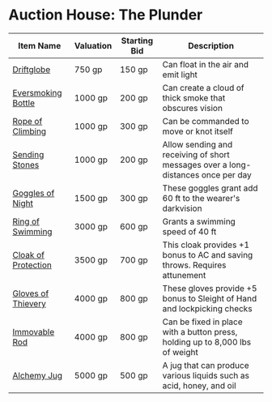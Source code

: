 # Auction House: The Plunder

| Item Name                                                                        | Valuation | Starting Bid | Description                                                                      |
| -------------------------------------------------------------------------------- | --------- | ------------ | -------------------------------------------------------------------------------- |
| [Driftglobe](https://www.dndbeyond.com/magic-items/driftglobe)                   | 750 gp    | 150 gp       | Can float in the air and emit light                                              |
| [Eversmoking Bottle](https://www.dndbeyond.com/magic-items/eversmoking-bottle)   | 1000 gp   | 200 gp       | Can create a cloud of thick smoke that obscures vision                           |
| [Rope of Climbing](https://www.dndbeyond.com/magic-items/rope-of-climbing)       | 1000 gp   | 300 gp       | Can be commanded to move or knot itself                                          |
| [Sending Stones](https://www.dndbeyond.com/magic-items/sending-stones)           | 1000 gp   | 200 gp       | Allow sending and receiving of short messages over a long-distances once per day |
| [Goggles of Night](https://www.dndbeyond.com/magic-items/goggles-of-night)       | 1500 gp   | 300 gp       | These goggles grant add 60 ft to the wearer's darkvision                         |
| [Ring of Swimming](https://www.dndbeyond.com/magic-items/ring-of-swimming)       | 3000 gp   | 600 gp       | Grants a swimming speed of 40 ft                                                 |
| [Cloak of Protection](https://www.dndbeyond.com/magic-items/cloak-of-protection) | 3500 gp   | 700 gp       | This cloak provides +1 bonus to AC and saving throws. Requires attunement        |
| [Gloves of Thievery](https://www.dndbeyond.com/magic-items/gloves-of-thievery)   | 4000 gp   | 800 gp       | These gloves provide +5 bonus to Sleight of Hand and lockpicking checks          |
| [Immovable Rod](https://www.dndbeyond.com/magic-items/immovable-rod)             | 4000 gp   | 800 gp       | Can be fixed in place with a button press, holding up to 8,000 lbs of weight     |
| [Alchemy Jug](https://www.dndbeyond.com/magic-items/alchemy-jug)                 | 5000 gp   | 500 gp       | A jug that can produce various liquids such as acid, honey, and oil              |
